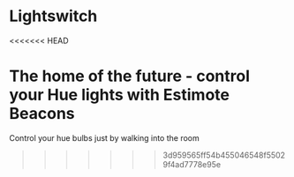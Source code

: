 # Lightswitch
<<<<<<< HEAD

The home of the future - control your Hue lights with Estimote Beacons
=======
Control your hue bulbs just by walking into the room
>>>>>>> 3d959565ff54b455046548f55029f4ad7778e95e
